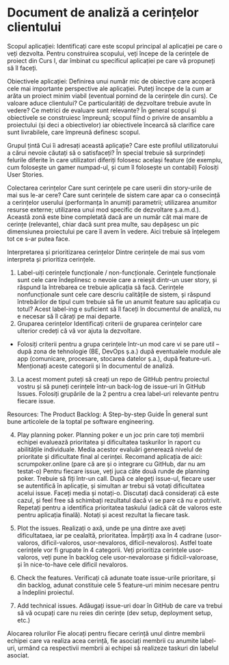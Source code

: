 # Document de analiză a cerințelor clientului

Scopul aplicației: 
Identificați care este scopul principal al aplicației pe care o veți dezvolta. Pentru construirea scopului, veți începe de la cerințele de proiect din Curs I, dar îmbinat cu specificul aplicației pe care vă propuneți să îl faceți.

Obiectivele aplicației:
Definirea unui număr mic de obiective care acoperă cele mai importante perspective ale aplicației. Puteți începe de la cum ar arăta un proiect minim viabil (eventual pornind de la cerințele din curs). Ce valoare aduce clientului? Ce particularități de dezvoltare trebuie avute în vedere? Ce metrici de evaluare sunt relevante? 
În general scopul și obiectivele se construiesc împreună; scopul fiind o privire de ansamblu a proiectului (și deci a obiectivelor) iar obiectivele încearcă să clarifice care sunt livrabilele, care împreună definesc scopul. 

Grupul țintă
Cui îi adresați această aplicație? Care este profilul utilizatorului a cărui nevoie căutați să o satisfaceți? În special trebuie să surprindeți felurile diferite în care utilizatori diferiți folosesc același feature (de exemplu, cum folosește un gamer numpad-ul, și cum îl folosește un contabil) Folosiți User Stories.

Colectarea cerințelor
Care sunt cerințele pe care userii din story-urile de mai sus le-ar cere? Care sunt cerințele de sistem care apar ca o consecință a cerințelor userului (performanța în anumiți parametrii; utilizarea anumitor resurse externe; utilizarea unui mod specific de dezvoltare ș.a.m.d.). Această zonă este bine completată dacă are un număr cât mai mare de cerințe (relevante), chiar dacă sunt prea multe, sau depășesc un pic dimensiunea proiectului pe care îl avem în vedere. Aici trebuie să înțelegem tot ce s-ar putea face.

Interpretarea și prioritizarea cerințelor
Dintre cerințele de mai sus vom interpreta și prioritiza cerințele.

1. Label-uiți cerințele funcționale / non-funcționale. Cerințele funcționale sunt cele care îndeplinesc o nevoie care a reieșit dintr-un user story, și răspund la întrebarea ce trebuie aplicația să facă. Cerințele nonfuncționale sunt cele care descriu calitățile de sistem, și răspund întrebărilor de tipul cum trebuie să fie un anumit feature sau aplicația cu totul? Acest label-ing e suficient să îl faceți în documentul de analiză, nu e necesar să îl cărați pe mai departe.
2. Gruparea cerințelor
Identificați criterii de gruparea cerințelor care ulterior credeți că vă vor ajuta la dezvoltare. 
 - Folosiți criterii pentru a grupa cerințele într-un mod care vi se pare util – după zona de tehnologie (BE, DevOps ș.a.) după eventualele module ale app (comunicare, procesare, stocarea datelor ș.a.), după feature-uri. Menționați aceste categorii și în documentul de analiză.
3. La acest moment puteți să creați un repo de GitHub pentru proiectul vostru și să puneți cerințele într-un back-log de issue-uri în GitHub Issues. Folosiți grupările de la 2 pentru a crea label-uri relevante pentru fiecare issue.

Resources:
The Product Backlog: A Step-by-step Guide În general sunt bune articolele de la toptal pe software engineering. 

4. Play planning poker. Planning poker e un joc prin care toți membrii echipei evaluează prioritatea și dificultatea taskurilor în raport cu abilitățile individuale. Media acestor evaluări generează nivelul de prioritate și dificultate final al cerinței. 
Recomand aplicația de aici: scrumpoker.online (pare că are și o integrare cu GitHub, dar nu am testat-o) 
Pentru fiecare issue, veți juca câte două runde de planning poker. Trebuie să fiți într-un call. După ce alegeți issue-ul, fiecare user se autentifică în aplicație, și simultan ar trebui să votați dificultatea acelui issue. Faceți media și notați-o. Discutați dacă considerați că este cazul, și feel free să schimbați rezultatul dacă vi se pare că nu e potrivit.
Repetați pentru a identifica prioritatea taskului (adică cât de valoros este pentru aplicația finală). Notați și acest rezultat la fiecare task.

5. Plot the issues. 
Realizați o axă, unde pe una dintre axe aveți dificultataea, iar pe cealaltă, prioritatea. Împărțiți axa în 4 cadrane (usor-valoros, dificil-valoros, usor-nevaloros, dificil-nevaloros). Astfel toate cerințele vor fi grupate în 4 categorii. Veți prioritiza cerințele usor-valoros, veți pune în backlog cele usor-nevaloroase și fidicil-valoroase, și în nice-to-have cele dificil nevaloros.

6. Check the features. 
Verificați că adunate toate issue-urile prioritare, și din backlog, adunat constituie cele 5 feature-uri minim necesare pentru a îndeplini proiectul.

7. Add technical issues.
Adăugați issue-uri doar în GitHub de care va trebui să vă ocupați care nu reies din cerințe (dev setup, deployment setup, etc.)

Alocarea rolurilor
Fie alocați pentru fiecare cerință unul dintre membrii echipei care va realiza acea cerință, fie asociați membrii cu anumite label-uri, urmând ca respectivii membrii ai echipei să realizeze taskuri din labelul asociat. 
